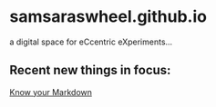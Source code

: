 # samsaraswheel.github.io
a digital space for eCcentric eXperiments...

## Recent new things in focus:  

[Know your Markdown](https://github.com/samsaraswheel/samsaraswheel.github.io/wiki/Markdown-Language-most-used)
